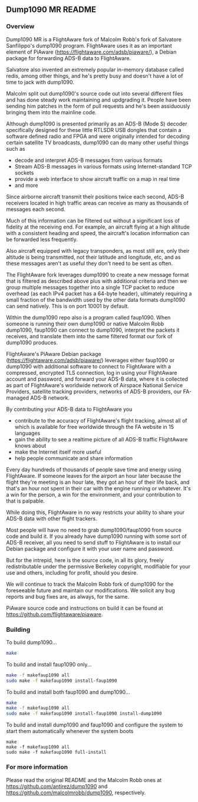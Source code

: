 ## Dump1090 MR README

### Overview

Dump1090 MR is a FlightAware fork of Malcolm Robb's fork of
Salvatore Sanfilippo's dump1090 program.  FlightAware uses it as an
important element of PiAware (https://flightaware.com/adsb/piaware/), 
a Debian package for forwarding ADS-B data to FlightAware.

Salvatore also invented an extremely popular in-memory database called redis,
among other things, and he's pretty busy and doesn't have a lot of time to 
jack with dump1090.

Malcolm split out dump1090's source code out into several different files 
and has done steady work maintaining and updgrading it.  People have been
sending him patches in the form of pull requests and he's been assiduously
bringing them into the mainline code.

Although dump1090 is presented primarily as an ADS-B (Mode S) decoder
specifically designed for these little RTLSDR USB dongles that contain
a software defined radio and FPGA and were originally intended for decoding 
certain satellite TV broadcasts, dump1090 can do many other useful things
such as 
* decode and interpret ADS-B messages from various formats
* Stream ADS-B messages in various formats using Internet-standard TCP sockets
* provide a web interface to show aircraft traffic on a map in real time
* and more

Since airborne aircraft transmit their positions twice each second, ADS-B
receivers located in high traffic areas can receive as many as thousands
of messages each second.  

Much of this information can be filtered out without a significant loss
of fidelity at the receiving end.  For example, an aircraft flying at
a high altitude with a consistent heading and speed, the aircraft's
location information can be forwarded less frequently.  

Also aircraft equipped with legacy transponders, as most still are, only
their altitude is being transmitted, not their latitude and longitude, etc,
and as these messages aren't as useful they don't need to be sent as often.

The FlightAware fork leverages dump1090 to create a new message format
that is filtered as described above plus with additional criteria
and then we group multiple messages together into a single TCP packet
to reduce overhead (as each IPv4 packet has a 64-byte header),
ultimately requiring a small fraction of the bandwidth used by the other
data formats dump1090 can send natively.  This is on port 10001 by default.

Within the dump1090 repo also is a program called faup1090.  When someone
is running their own dump1090 or native Malcolm Robb dump1090, faup1090
can connect to dump1090, interpret the packets it receives, and translate
them into the same filtered format our fork of dump1090 produces.

FlightAware's PiAware Debian package (https://flightaware.com/adsb/piaware/) leverages either faup1090 or dump1090
with additional software to connect to FlightAware with a compressed,
encrypted TLS connection, log in using your FlightAware account and
password, and forward your ADS-B data, where it is collected as part of
FlightAware's worldwide network of Airspace National Service Providers,
satellite tracking providers, networks of ADS-B providers, our FA-managed
ADS-B network.  

By contributing your ADS-B data to FlightAware you
* contribute to the accuracy of FlightAware's flight tracking, almost all of which is available for free worldwide through the FA website in 15 languages
* gain the ability to see a realtime picture of all ADS-B traffic FlightAware knows about
* make the Internet itself more useful
* help people communicate and share information

Every day hundreds of thousands of people save time and energy using 
FlightAware.  If someone leaves for the airport an hour later because the
flight they're meeting is an hour late, they got an hour of their life
back, and that's an hour not spent in their car with the engine running
or whatever.  It's a win for the person, a win for the environment, and
your contribution to that is palpable.

While doing this, FlightAware in no way restricts your ability to share your 
ADS-B data with other flight trackers.

Most people will have no need to grab dump1090/faup1090 from source code and 
build it.  If you already have dump1090 running with some sort of ADS-B
receiver, all you need to send stuff to FlightAware is to install our
Debian package and configure it with your user name and password.

But for the intrepid, here is the source code, in all its glory, freely
redistributable under the permissive Berkeley copyright, modifiable for
your use and others, including for profit, should you desire.

We will continue to track the Malcolm Robb fork of dump1090 for the
foreseeable future and maintain our modifications.  We solicit any bug
reports and bug fixes are, as always, for the same.

PiAware source code and instructions on build it can be found at
https://github.com/flightaware/piaware.

### Building

To build dump1090...
```sh
make
```

To build and install faup1090 only...

```sh
make -f makefaup1090 all
sudo make -f makefaup1090 install-faup1090
```

To build and install both faup1090 and dump1090...

```sh
make
make -f makefaup1090 all
sudo make -f makefaup1090 install-faup1090 install-dump1090
```

To build and install dump1090 and faup1090 and configure the system to start them automatically whenever the system boots

```
make
make -f makefaup1090 all
sudo make -f makefaup1090 full-install
```

### For more information
Please read the original README and the Malcolm Robb ones at https://github.com/antirez/dump1090 and https://github.com/malcolmrobb/dump1090, respectively.

